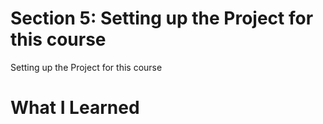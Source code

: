 # Section 5: Setting up the Project for this course

Setting up the Project for this course

# What I Learned
